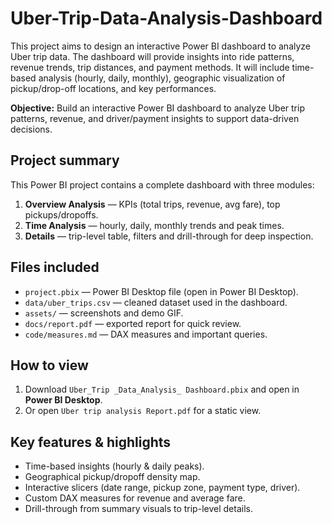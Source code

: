 # Uber-Trip-Data-Analysis-Dashboard
This project aims to design an interactive Power BI dashboard to analyze Uber trip data. The dashboard will provide insights into ride patterns, revenue trends, trip distances, and payment methods. It will include time-based analysis (hourly, daily, monthly), geographic visualization of pickup/drop-off locations, and key performances.

**Objective:** Build an interactive Power BI dashboard to analyze Uber trip patterns, revenue, and driver/payment insights to support data-driven decisions.

## Project summary
This Power BI project contains a complete dashboard with three modules:
1. **Overview Analysis** — KPIs (total trips, revenue, avg fare), top pickups/dropoffs.  
2. **Time Analysis** — hourly, daily, monthly trends and peak times.  
3. **Details** — trip-level table, filters and drill-through for deep inspection.

## Files included
- `project.pbix` — Power BI Desktop file (open in Power BI Desktop).  
- `data/uber_trips.csv` — cleaned dataset used in the dashboard.  
- `assets/` — screenshots and demo GIF.  
- `docs/report.pdf` — exported report for quick review.  
- `code/measures.md` — DAX measures and important queries.  

## How to view
1. Download `Uber_Trip _Data_Analysis_ Dashboard.pbix` and open in **Power BI Desktop**.  
2. Or open `Uber trip analysis Report.pdf` for a static view.  


## Key features & highlights
- Time-based insights (hourly & daily peaks).  
- Geographical pickup/dropoff density map.  
- Interactive slicers (date range, pickup zone, payment type, driver).  
- Custom DAX measures for revenue and average fare.
- Drill-through from summary visuals to trip-level details. 




